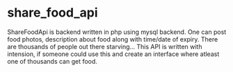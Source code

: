 # share_food_api
ShareFoodApi is backend written in php using mysql backend.   One can post food photos, description about food along with time/date of expiry.  There are thousands of people out there starving... This API is written with intension, if someone could use this and create an interface where atleast one of thousands can get food.
